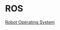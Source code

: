 # ROS 

[Robot Operating System](https://m.blog.naver.com/PostView.naver?blogId=rich0812&logNo=221465680514&targetKeyword=&targetRecommendationCode=1)  

